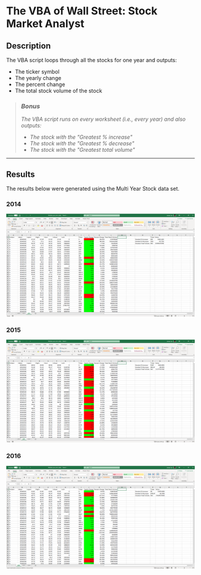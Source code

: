 # The VBA of Wall Street: Stock Market Analyst
## Description
The VBA script loops through all the stocks for one year and outputs:
* The ticker symbol
* The yearly change
* The percent change
* The total stock volume of the stock

> ### *Bonus*
> *The VBA script runs on every worksheet (i.e., every year) and also outputs:*
> * *The stock with the "Greatest % increase"* 
> * *The stock with the "Greatest % decrease"*
> * *The stock with the "Greatest total volume"*

***

## Results
The results below were generated using the Multi Year Stock data set.
### 2014
![Screenshot 2014 Results](/images/output_2014.png)
### 2015
![Screenshot 2015 Results](/images/output_2015.png)
### 2016
![Screenshot 2016 Results](/images/output_2016.png)